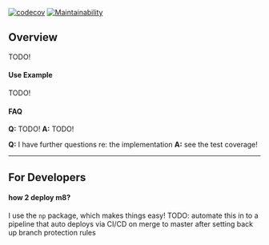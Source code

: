 [![codecov](https://codecov.io/gh/ospin-web-dev/FCTGraph/branch/master/graph/badge.svg)](https://codecov.io/gh/ospin-web-dev/FCTGraph)
[![Maintainability](https://api.codeclimate.com/v1/badges/ab083cc74a1fbb1d7319/maintainability)](https://codeclimate.com/repos/60ae147b04beeb018b015a77/maintainability)

## Overview

TODO!

#### Use Example

TODO!


#### FAQ
**Q:** TODO!
**A:** TODO!

**Q:** I have further questions re: the implementation
**A:** see the test coverage!

---

## For Developers

#### how 2 deploy m8?
I use the `np` package, which makes things easy!
TODO: automate this in to a pipeline that auto deploys via CI/CD on merge to master after setting back up branch protection rules



